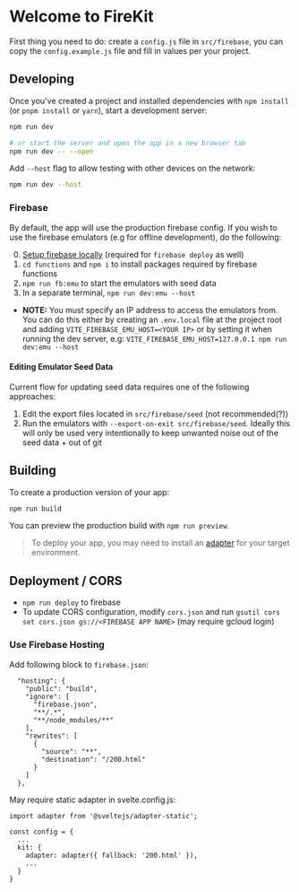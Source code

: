 # Welcome to FireKit

First thing you need to do: create a `config.js` file in `src/firebase`, you can copy the `config.example.js` file and fill in values per your project.

## Developing

Once you've created a project and installed dependencies with `npm install` (or `pnpm install` or `yarn`), start a development server:

```bash
npm run dev

# or start the server and open the app in a new browser tab
npm run dev -- --open
```

Add `--host` flag to allow testing with other devices on the network:

```bash
npm run dev --host
```

### Firebase

By default, the app will use the production firebase config. If you wish to use the firebase emulators (e.g for offline development), do the following:

0. [Setup firebase locally](https://firebase.google.com/docs/cli) (required for `firebase deploy` as well)
1. `cd functions` and `npm i` to install packages required by firebase functions
2. `npm run fb:emu` to start the emulators with seed data
3. In a separate terminal, `npm run dev:emu --host`
- **NOTE:** You must specify an IP address to access the emulators from. You can do this either by creating an `.env.local` file at the project root and adding `VITE_FIREBASE_EMU_HOST=<YOUR IP>` or by setting it when running the dev server, e.g: `VITE_FIREBASE_EMU_HOST=127.0.0.1 npm run dev:emu --host`

#### Editing Emulator Seed Data

Current flow for updating seed data requires one of the following approaches:

1. Edit the export files located in `src/firebase/seed` (not recommended(?))
2. Run the emulators with `--export-on-exit src/firebase/seed`. Ideally this will only be used very intentionally to keep unwanted noise out of the seed data + out of git

## Building

To create a production version of your app:

```bash
npm run build
```

You can preview the production build with `npm run preview`.

> To deploy your app, you may need to install an [adapter](https://kit.svelte.dev/docs/adapters) for your target environment.

## Deployment / CORS
- `npm run deploy` to firebase
- To update CORS configuration, modify `cors.json` and run `gsutil cors set cors.json gs://<FIREBASE APP NAME>` (may require gcloud login)

### Use Firebase Hosting

Add following block to `firebase.json`:
```
  "hosting": {
    "public": "build",
    "ignore": [
      "firebase.json",
      "**/.*",
      "**/node_modules/**"
    ],
    "rewrites": [
      {
        "source": "**",
        "destination": "/200.html"
      }
    ]
  },
```

May require static adapter in svelte.config.js:
```
import adapter from '@sveltejs/adapter-static';

const config = {
  ...
  kit: {
    adapter: adapter({ fallback: '200.html' }),
    ...
  }
}
```